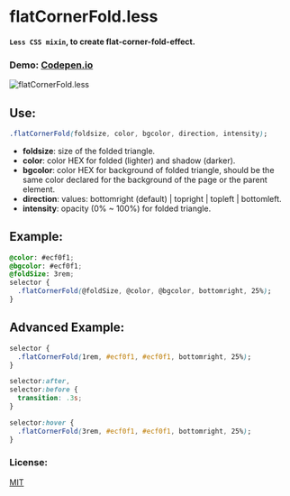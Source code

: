 # flatCornerFold.less

**`Less CSS mixin`, to create flat-corner-fold-effect.**

### Demo: [Codepen.io](http://codepen.io/juanbrujo/full/nLKfo/)

![flatCornerFold.less](https://i.imgur.com/wwkCloA.png)

## Use:

```css
.flatCornerFold(foldsize, color, bgcolor, direction, intensity);
```

- **foldsize**: size of the folded triangle.
- **color**: color HEX for folded (lighter) and shadow (darker).
- **bgcolor**: color HEX for background of folded triangle, should be the same color declared for the background of the page or the parent element.
- **direction**: values: bottomright (default) | topright | topleft | bottomleft.
- **intensity**: opacity (0% ~ 100%) for folded triangle.
	

## Example:

```css
@color: #ecf0f1;
@bgcolor: #ecf0f1;
@foldSize: 3rem;
selector {
  .flatCornerFold(@foldSize, @color, @bgcolor, bottomright, 25%);
}
```
 	
## Advanced Example:

```css
selector {
  .flatCornerFold(1rem, #ecf0f1, #ecf0f1, bottomright, 25%);
}

selector:after,
selector:before {
  transition: .3s;
}

selector:hover {
  .flatCornerFold(3rem, #ecf0f1, #ecf0f1, bottomright, 25%);
}
```

### License: 

[MIT](https://github.com/juanbrujo/flatCornerFold.less/blob/master/LICENSE)
